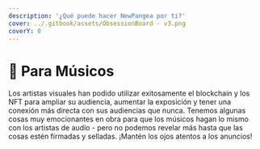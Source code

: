 ```yaml
---
description: '¿Qué puede hacer NewPangea por ti?'
cover: ../.gitbook/assets/ObsessionBoard - v3.png
coverY: 0
---
```


# 🎸 Para Músicos

Los artistas visuales han podido utilizar exitosamente el blockchain y los NFT para ampliar su audiencia, aumentar la exposición y tener una conexión más directa con sus audiencias que nunca. Tenemos algunas cosas muy emocionantes en obra para que los músicos hagan lo mismo con los artistas de audio - pero no podemos revelar más hasta que las cosas estén firmadas y selladas. ¡Mantén los ojos atentos a los anuncios!
